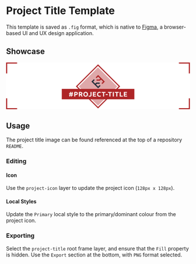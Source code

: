 # Project Title Template

This template is saved as `.fig` format, which is native to [Figma](https://www.figma.com/), a browser-based UI and UX design application.

## Showcase

![showcase](./.assets/showcase.png)

## Usage

The project title image can be found referenced at the top of a repository `README`.

### Editing

#### Icon

Use the `project-icon` layer to update the project icon (`128px x 128px`).

#### Local Styles

Update the `Primary` local style to the primary/dominant colour from the project icon.

### Exporting

Select the `project-title` root frame layer, and ensure that the `Fill` property is hidden. Use the `Export` section at the bottom, with `PNG` format selected.
